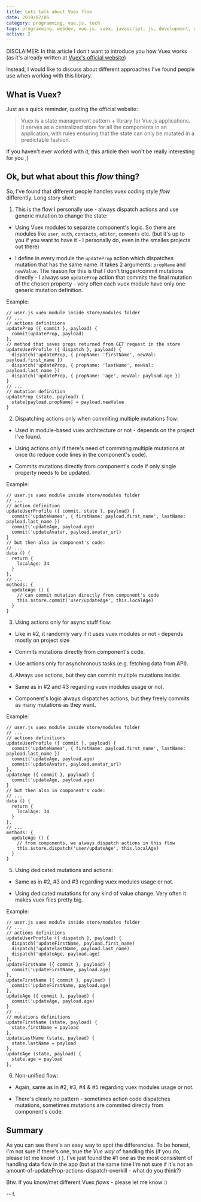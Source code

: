 ```yaml
---
title: Lets talk about Vuex flow
date: 2019/07/05
category: programming, vue.js, tech
tags: programming, webdev, vue.js, vuex, javascript, js, development, webdev, front-end
active: 2
---
```


DISCLAIMER: In this article I don't want to introduce you how Vuex works (as it's already written at [Vuex's official website](https://vuex.vuejs.org/))

Instead, I would like to discuss about different approaches I've found people use when working with this library.

## What is Vuex?

Just as a quick reminder, quoting the official website:

> Vuex is a state management pattern + library for Vue.js applications. It serves as a centralized store for all the components in an application, with rules ensuring that the state can only be mutated in a predictable fashion.

If you haven't ever worked with it, this article then won't be really interesting for you ;)

## Ok, but what about this *flow* thing?

So, I've found that different people handles vuex coding style *flow* differently. Long story short:

1. This is the flow I personally use - always dispatch actions and use generic mutation to change the state:

- Using Vuex modules to separate component's logic. So there are modules like `user`, `auth`, `contacts`, `editor`, `comments` etc. (but it's up to you if you want to have it - I personally do, even in the smalles projects out there)

- I define in every module the `updateProp` action which dispatches mutation that has the same name. It takes 2 arguments: `propName` and `newValue`. The reason for this is that I don't trigger/commit mutations directly - I always use `updateProp` action that commits the final mutation of the chosen property - very often each vuex module have only one generic mutation definition.

Example:

```
// user.js vuex module inside store/modules folder
// ...
// actions definitions
updateProp ({ commit }, payload) {
  commit(updateProp, payload)
},
// method that saves props returned from GET request in the store
updateUserProfile ({ dispatch }, payload) {
  dispatch('updateProp, { propName: 'firstName', newVal: payload.first_name })
  dispatch('updateProp, { propName: 'lastName', newVal: payload.last_name })
  dispatch('updateProp, { propName: 'age', newVal: payload.age })
}
// ...
// mutation definition
updateProp (state, payload) {
  state[payload.propName] = payload.newValue
}
```

2. Dispatching actions only when commiting multiple mutations flow:

- Used in module-based vuex architecture or not - depends on the project I've found.

- Using actions only if there's need of commiting multiple mutations at once (to reduce code lines in the component's code).

- Commits mutations directly from component's code if only single property needs to be updated.

Example:

```
// user.js vuex module inside store/modules folder
// ...
// action definition
updateUserProfile ({ commit, state }, payload) {
  commit('updateNames', { firstName: payload.first_name', lastName: payload.last_name })
  commit('updateAge, payload.age)
  commit('updateAvatar, payload.avatar_url)
}
// but then also in component's code:
// ...
data () {
  return {
    localAge: 34
  }
},
// ...
methods: {
  updateAge () {
    // can commit mutation directly from component's code
    this.$store.commit('user/updateAge', this.localAge)
  }
}
```

3. Using actions only for async stuff flow:

- Like in #2, it randomly vary if it uses vuex modules or not - depends mostly on project size

- Commits mutations directly from component's code.

- Use actions only for asynchronous tasks (e.g. fetching data from API).

4. Always use actions, but they can commit multiple mutations inside:

- Same as in #2 and #3 regarding vuex modules usage or not.

- Component's logic always dispatches actions, but they freely commits as many mutations as they want.

Example:

```
// user.js vuex module inside store/modules folder
// ...
// actions definitions
updateUserProfile ({ commit }, payload) {
  commit('updateNames', { firstName: payload.first_name', lastName: payload.last_name })
  commit('updateAge, payload.age)
  commit('updateAvatar, payload.avatar_url)
},
updateAge ({ commit }, payload) {
  commit('updateAge, payload.age)
}
// but then also in component's code:
// ...
data () {
  return {
    localAge: 34
  }
},
// ...
methods: {
  updateAge () {
    // from components, we always dispatch actions in this flow
    this.$store.dispatch('user/updateAge', this.localAge)
  }
}
```

5. Using dedicated mutations and actions:

- Same as in #2, #3 and #3 regarding vuex modules usage or not.

- Using dedicated mutations for any kind of value change. Very often it makes vuex files pretty big.

Example:

```
// user.js vuex module inside store/modules folder
// ...
// actions definitions
updateUserProfile ({ dispatch }, payload) {
  dispatch('updateFirstName, payload.first_name)
  dispatch('updatelastName, payload.last_name)
  dispatch('updateAge, payload.age)
},
updateFirstName ({ commit }, payload) {
  commit('updateFirstName, payload.age)
},
updateFirstName ({ commit }, payload) {
  commit('updateFirstName, payload.age)
},
updateAge ({ commit }, payload) {
  commit('updateAge, payload.age)
}
// ...
// mutations definitions
updateFirstName (state, payload) {
  state.firstName = payload
},
updateLastName (state, payload) {
  state.lastName = payload
},
updateAge (state, payload) {
  state.age = payload
},
```

6. Non-unified flow:

- Again, same as in #2, #3, #4 & #5 regarding vuex modules usage or not.

- There's clearly no pattern - sometimes action code dispatches mutations, sometimes mutations are commited directly from component's code.

## Summary

As you can see there's an easy way to spot the differencies. To be honest, I'm not sure if there's one, true *the Vue way* of handling this (if you do, please let me know! :) ). I've just found the #1 one as the most consistent of handling data flow in the app (but at the same time I'm not sure if it's not an amount-of-updateProp-actions-dispatch-overkill - what do you think?)

Btw. If you know/met different Vuex *flows* - please let me know :)

-- ł.
